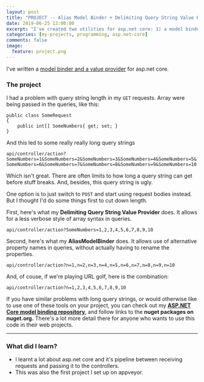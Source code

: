 ```yaml
---
layout: post
title: "PROJECT -- Alias Model Binder + Delimiting Query String Value Provider"
date: 2019-06-25 12:00:00
excerpt: "I've created two utilities for asp.net core: 1) a model binder for allowing alternative property names on request models. 2) a value provider allowing alternative collection query variable syntax"
categories: [my-projects, programming, asp.net-core]
comments: false
image:
  feature: project.png
---
```


I've written a <a href="https://github.com/NathanLBCooper/aspnet-core-model-binding" target="_blank">model binder and a value provider</a> for asp.net core.

### The project

I had a problem with query string length in my `GET` requests. Array were being passed in the queries, like this:

```
public class SomeRequest
{
	public int[] SomeNumbers{ get; set; }
}
```

And this led to some really really long query strings

`api/controller/action?SomeNumbers=1&SomeNumbers=2&SomeNumbers=3&SomeNumbers=4&SomeNumbers=5&SomeNumbers=6&SomeNumbers=7&SomeNumbers=8&SomeNumbers=9&SomeNumbers=10`

Which isn't great. There are often limits to how long a query string can get before stuff breaks. And, besides, this query string is ugly.

One option is to just switch to `POST` and start using request bodies instead. But I thought I'd do some things first to cut down length.

First, here's what my **Delimiting Query String Value Provider** does. It allows for a less verbose style of array syntax in queries.

`api/controller/action?SomeNumbers=1,2,3,4,5,6,7,8,9,10`

Second, here's what my **AliasModelBinder** does. It allows use of alternative property names in queries, without actually having to rename the properties.

`api/controller/action?n=1,n=2,n=3,n=4,n=5,n=6,n=7,n=8,n=9,n=10`

And, of couse, if we're playing URL golf, here is the combination:

`api/controller/action?n=1,2,3,4,5,6,7,8,9,10`

If you have similar problems with long query strings, or would otherwise like to use one of these tools on your project, you can check out my  **<a href="https://github.com/NathanLBCooper/aspnet-core-model-binding" target="_blank">ASP.NET Core model binding repository</a>**, and follow links to the **nuget packages on nuget.org.** There's a lot more detail there for anyone who wants to use this code in their web projects.

-----------------

### What did I learn?

- I learnt a lot about asp.net core and it's pipeline between receiving requests and passing it to the controllers.
- This was also the first project I set up on appveyor.